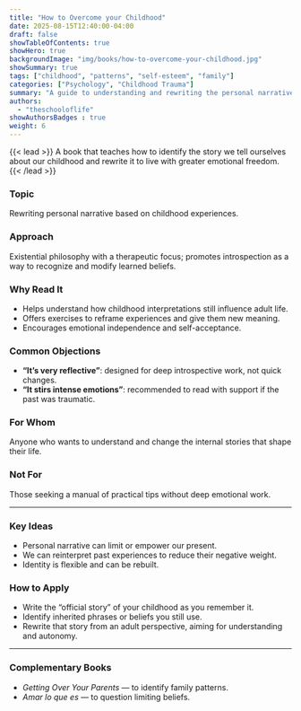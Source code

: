 ```yaml
---
title: "How to Overcome your Childhood"
date: 2025-08-15T12:40:00-04:00
draft: false
showTableOfContents: true
showHero: true
backgroundImage: "img/books/how-to-overcome-your-childhood.jpg"
showSummary: true
tags: ["childhood", "patterns", "self-esteem", "family"]
categories: ["Psychology", "Childhood Trauma"]
summary: "A guide to understanding and rewriting the personal narrative shaped in childhood, in order to stop repeating limiting patterns."
authors:
  - "theschooloflife"
showAuthorsBadges : true
weight: 6
---
```


{{< lead >}}
A book that teaches how to identify the story we tell ourselves about our childhood and rewrite it to live with greater emotional freedom.
{{< /lead >}}

### Topic
Rewriting personal narrative based on childhood experiences.

### Approach
Existential philosophy with a therapeutic focus; promotes introspection as a way to recognize and modify learned beliefs.

### Why Read It
* Helps understand how childhood interpretations still influence adult life.
* Offers exercises to reframe experiences and give them new meaning.
* Encourages emotional independence and self-acceptance.

### Common Objections
- **“It’s very reflective”**: designed for deep introspective work, not quick changes.
- **“It stirs intense emotions”**: recommended to read with support if the past was traumatic.

### For Whom
Anyone who wants to understand and change the internal stories that shape their life.

### Not For
Those seeking a manual of practical tips without deep emotional work.

---

### Key Ideas
- Personal narrative can limit or empower our present.
- We can reinterpret past experiences to reduce their negative weight.
- Identity is flexible and can be rebuilt.

### How to Apply
- Write the “official story” of your childhood as you remember it.
- Identify inherited phrases or beliefs you still use.
- Rewrite that story from an adult perspective, aiming for understanding and autonomy.

---

### Complementary Books
- *Getting Over Your Parents* — to identify family patterns.
- *Amar lo que es* — to question limiting beliefs.

